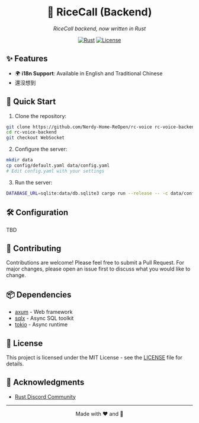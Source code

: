 <div align="center">

# 🎫 RiceCall (Backend)
*RiceCall backend, now written in Rust*

[![Rust](https://img.shields.io/badge/rust-1.83+-93450a.svg?style=flat-square&logo=rust)](https://www.rust-lang.org)
[![License](https://img.shields.io/badge/license-MIT-blue.svg?style=flat-square)](LICENSE)

</div>

## ✨ Features
- 🌍 **i18n Support**: Available in English and Traditional Chinese
- 還沒想到

## 🚀 Quick Start

1. Clone the repository:

```bash
git clone https://github.com/Nerdy-Home-ReOpen/rc-voice rc-voice-backend
cd rc-voice-backend
git checkout WebSocket
```

2. Configure the server:

```bash
mkdir data
cp config/default.yaml data/config.yaml
# Edit config.yaml with your settings
```

3. Run the server:

```bash
DATABASE_URL=sqlite:data/db.sqlite3 cargo run --release -- -c data/config.yaml --init
```

## 🛠️ Configuration

TBD

## 🤝 Contributing

Contributions are welcome! Please feel free to submit a Pull Request. For major changes, please open an issue first to discuss what you would like to change.

## 📦 Dependencies

- [axum](https://github.com/tokio-rs/axum) - Web framework
- [sqlx](https://github.com/launchbadge/sqlx) - Async SQL toolkit
- [tokio](https://github.com/tokio-rs/tokio) - Async runtime

## 📝 License

This project is licensed under the MIT License - see the [LICENSE](LICENSE) file for details.

## 🙏 Acknowledgments

- [Rust Discord Community](https://discord.gg/rust-lang)

---

<div align="center">

Made with ❤️ and 🦀

</div>